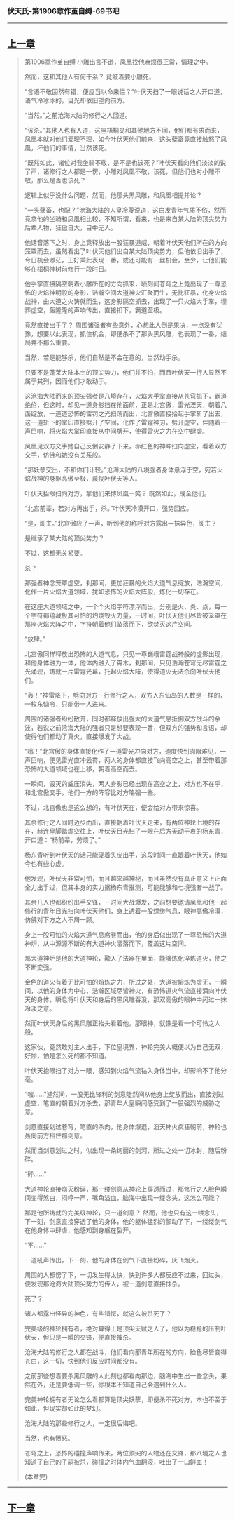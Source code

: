 ### 伏天氏-第1906章作茧自缚-69书吧

--------
[上一章](./b47e34109aac7cb6255106cb0505a966.md)
--------


>
>
>
>第1906章作茧自缚
>小雕出言不逊，凤凰找他麻烦很正常，情理之中。
>
>然而，这和其他人有何干系？
>竟喊着要小雕死。
>
>“言语不敬固然有错，便应当以命来偿？”叶伏天扫了一眼说话之人开口道，语气冷冰冰的，目光却依旧望向前方。
>
>“当然。”之前沧海大陆的修行之人回道。
>
>“该杀。”其他人也有人道，这座梧桐岛和其他地方不同，他们都有求而来，凤凰本就对他们爱理不理，如今叶伏天他们前来，这头孽畜竟直接触怒了凤凰，坏他们的事情，当然该死。
>
>“既然如此，诸位对我坐骑不敬，是不是也该死？”叶伏天看向他们淡淡的说了声，诸修行之人都是一愣，小雕对凤凰不敬，该死，但他们也对小雕不敬，那么是否也该死？
>
>逻辑上似乎没什么问题，然而，他那头黑风雕，和凤凰相提并论？
>
>“一头孽畜，也配？”沧海大陆的人皇冷蔑说道，这白发青年气质不俗，然而竟拿他的坐骑和凤凰相比较，不知所谓，看来，也是来自某大陆的顶尖势力后辈人物，狂傲自大，目中无人。
>
>他话音落下之时，身上竟释放出一股狂暴道威，朝着叶伏天他们所在的方向笼罩而去，虽然看出了叶伏天他们出自某大陆顶尖势力，但他依旧出手了，今日机会渺茫，正好乘此表现一番，或还可能有一丝机会，至少，让他们能够在梧桐神树前修行一段时日。
>
>他手掌直接隔空朝着小雕所在的方向抓来，顷刻间苍穹之上竟出现了一尊恐怖的火焰神明般的身影，浩瀚空间大道神火汇聚而生，无比狂暴，化身火焰战神，由大道之火铸就而生，这身影隔空抓去，出现了一只火焰大手掌，埋葬虚空，轰隆隆的声响传出，直接扣下，霸道至极。
>
>竟然直接出手了？
>周围诸强者有些意外，心想此人倒是果决，一点没有犹豫，想要以此表现，抓住机会，即便杀不了那头黑风雕，也表现了一番，结局并不那么重要。
>
>当然，若是能够杀，他们自然是不会在意的，当然动手杀。
>
>只要不是蓬莱大陆本土的顶尖势力，他们并不怕，而且叶伏天一行人显然不属于其列，因而他们才敢动手。
>
>这沧海大陆而来的顶尖强者是八境存在，火焰大手掌直接从苍穹抓下，霸道绝伦，但这时，却见一道身影挡在他面前，正是北宫傲，雷光湮天，朝着八面绽放，一道道恐怖的雷罚之光扫荡而出，北宫傲直接抬起手掌斩了出去，这一道斩下的掌印直接劈开了空间，化作了雷霆神刃，劈开虚空，伴随着一声巨响，将火焰大掌印直接从中间劈开，使得雷火之力在空中肆虐。
>
>凤凰见双方交手她自己反倒安静了下来，赤红色的神眸扫向虚空，看着双方交手，仿佛和她没有关系般。
>
>“那妖孽交出，不和你们计较。”沧海大陆的八境强者身体悬浮于空，宛若火焰战神的身躯高傲至极，蔑视叶伏天等人。
>
>叶伏天抬眼扫向对方，拿他们来博凤凰一笑？
>既然如此，成全他们。
>
>“北宫前辈，若对方再出手，杀。”叶伏天冷漠开口，强势回应。
>
>“是，阁主。”北宫傲应了一声，听到他的称呼对方露出一抹异色，阁主？
>
>是继承了某大陆的顶尖势力？
>
>不过，这都无关紧要。
>
>杀？
>
>那强者神念笼罩虚空，刹那间，更加狂暴的火焰大道气息绽放，浩瀚空间，化作一片火焰大道领域，犹如恐怖的火焰大阵般，炼化一切存在。
>
>在这座大道领域之中，一个个火焰字符漂浮而出，分别是火、炎、焱，每一个字符都蕴藏极其可怕的灼烧毁灭力量，一时间，叶伏天他们尽皆被笼罩在那座火焰大阵之中，字符朝着他们坠落而下，欲焚灭这片空间。
>
>“放肆。”
>
>北宫傲同样释放出恐怖的大道气息，只见一尊巍峨雷霆战神般的虚影出现，和他身体融为一体，他体内融入了霄木，刹那间，只见浩瀚苍穹无尽雷霆之光涌现，铸就一片雷霆光幕，托起火焰大阵，使得道火无法杀向叶伏天他们。
>
>“轰！”神雷降下，劈向对方一行修行之人，双方入东仙岛的人数是一样的，一枚东仙令，只能带十人进来。
>
>周围的诸强者纷纷散开，同时都释放出强大的大道气息抵御双方战斗的余波，若说之前沧海大陆的强者只是想要表现一番，但双方的强势和言语，却使得他们都动了真火，直接爆发了大战。
>
>“嗡！”北宫傲的身体直接化作了一道雷光冲向对方，速度快到肉眼难见，一声巨响，便见雷光直冲云霄，两人的身体都直接飞向高空之上，甚至带着那恐怖的大道领域也在上移，朝着高空而去。
>
>一瞬间，毁灭的威压消失，两人身影已经出现在高空之上，对方也不在乎，和北宫傲交手，他们一方的阵容比对方略强一些。
>
>不过，北宫傲也是这么想的，有叶伏天在，便会给对方带来惊喜。
>
>其余修行之人同时迈步而出，直接朝着叶伏天走来，有两位神轮七境的存在，赫连皇脚踏虚空往上，叶伏天目光扫了一眼在后方无动于衷的杨东青，开口道：“杨前辈，劳烦了。”
>
>杨东青听到叶伏天的话只能硬着头皮出手，这段时间一直跟着叶伏天，他如今也有些心虚。
>
>他发现，叶伏天非常可怕，而且越来越神秘，而且虽然没有真正意义上正面全力出手过，但其本身的实力据杨东青推测，可能能够和七境强者一战了。
>
>其余几人也都纷纷出手交锋，一时间大战爆发，之前想要邀请凤凰和他一起修行的青年目光扫向叶伏天他们，身上透着一股缥缈气息，眼神高傲冷漠，仿佛对下方之人不屑一顾。
>
>身上一股可怕的火焰大道气息席卷而出，他的身后似出现了一尊恐怖的大道神炉，从中源源不断的有大道神火洒落而下，覆盖这片空间。
>
>那大道神炉是他的大道神轮，融入了法器在里面，能够炼化淬炼道火，使之不断变强。
>
>金色的道火有着无比可怕的熔炼之力，所过之处，大道被熔炼为虚无，一瞬间，以他的身体为中心，浩瀚区域尽皆神火，有恐怖道火气流直接涌向叶伏天的身体，瞬息将叶伏天和身后的黑风雕吞没，那双高傲的眼神中闪过一抹冷淡之意。
>
>然而叶伏天身后的黑风雕正抬头看着他，那眼神，就像是看一个可怜之人般。
>
>这家伙，竟然敢对主人出手，下位皇境界，神轮完美大概便以为自己无双，好惨，怕是怎么死的都不知道。
>
>叶伏天抬眼扫了对方一眼，感知到火焰气流钻入身体当中，却影响不了他分毫。
>
>“嗤……”遽然间，一股无比锋利的剑意陡然间从他身上绽放而出，直接划过虚空，笔直的朝着对方杀去，那青年人皇瞬间感受到了一股强烈的威胁之意。
>
>剑意直接划过苍穹，笔直的杀向，他身体爆退，滔天神火疯狂朝前，神轮也轰向前方挡住那剑意。
>
>然而当剑意划过之时，似出现一条绚丽的剑河，所过之处一切冰封，随后粉碎。
>
>“砰……”
>
>大道神轮直接崩灭粉碎，那一缕剑意从神轮上穿透而过，那修行之人脸色瞬间变得煞白，闷哼一声，嘴角溢血，脑海中出现一缕念头，这怎么可能？
>
>那是他所铸就的完美级神轮，只一道剑意？
>然而，他也只有这一缕念头，下一刻，剑意直接穿透了他的身体，他的躯体猛烈的颤动了下，一缕缕剑气在他身体中肆虐，他感知到身躯在裂开。
>
>“不……”
>
>一道吼声传出，下一刻，他的身体在剑气下直接粉碎，灰飞烟灭。
>
>周围的人都愣了下，一切发生得太快，快到许多人都反应不过来，回过头，便发现那沧海大陆顶尖势力的传人，被一道剑意直接抹杀。
>
>死了？
>
>诸人都露出怪异的神色，有些错愕，就这么被杀死了？
>
>完美级的神轮拥有者，绝对算得上是顶尖天赋之人了，他以为稳稳的压制叶伏天，但只是一瞬的交锋，便直接被杀。
>
>沧海大陆的修行之人都在战斗，他们看向那青年所在的方向，脸色尽皆变得苍白，这一切，快到他们反应时间都没有。
>
>之前那些想着要杀黑风雕的人此刻也都看向那边，脑海中生出一些念头，果然在外，还是要低调一些，你根本不知道自己会遇到什么人。
>
>完美神轮拥有者无论怎么看都算是顶尖妖孽，即便杀不死对方，本也不至于如此，但现实却如此的梦幻。
>
>沧海大陆的那些修行之人，一定很后悔吧。
>
>当然，也有愤怒。
>
>苍穹之上，恐怖的碰撞声响传来，两位顶尖的人物还在交锋，那八境之人也知道了自己的子嗣被杀，碰撞之时体内气血翻滚，吐出了一口鲜血！
>
>(本章完)
>
>

--------
[下一章](./6191ae8f19f6800ac71d91facbcf10ce.md)
--------
